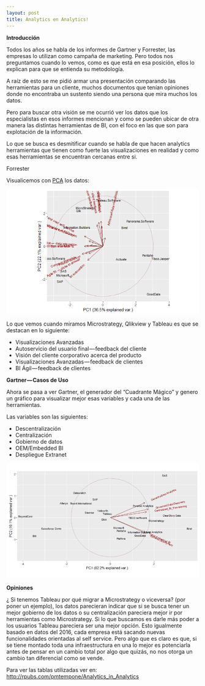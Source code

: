 ```yaml
---
layout: post
title: Analytics en Analytics!
---
```


**Introducción**

Todos los años se habla de los informes de Gartner y Forrester, las empresas lo utilizan como campaña de marketing. Pero todos nos preguntamos cuando lo vemos, como es que está en esa posición, ellos lo explican para que se entienda su metodología.

A raíz de esto se me pidió armar una presentación comparando las herramientas para un cliente, muchos documentos que tenían opiniones donde no encontraba un sustento siendo una persona que mira muchos los datos.

Pero para buscar otra visión se me ocurrió ver los datos que los especialistas en esos informes mencionan y como se pueden ubicar de otra manera las distintas herramientas de BI, con el foco en las que son para explotación de la información.

Lo que se busca es desmitificar cuando se habla de que hacen analytics herramientas que tienen como fuerte las visualizaciones en realidad y como esas herramientas se encuentran cercanas entre si.


Forrester

Visualicemos con [PCA](https://es.wikipedia.org/wiki/Análisis_de_componentes_principales) los datos:

![alt text](/images/pca_analytics.png)

Lo que vemos cuando miramos Microstrategy, Qlikview y Tableau es que se destacan en lo siguiente:

* Visualizaciones Avanzadas
* Autoservicio del usuario final — feedback del cliente
* Visión del cliente corporativo acerca del producto
* Visualizaciones Avanzadas — feedback de clientes
* BI Ágil — feedback de clientes

**Gartner — Casos de Uso**

Ahora se pasa a ver Gartner, el generador del “Cuadrante Mágico” y genero un gráfico para visualizar mejor esas variables y cada una de las herramientas.

Las variables son las siguientes:

* Descentralización
* Centralización
* Gobierno de datos
* OEM/Embedded BI
* Despliegue Extranet

![alt text](/images/pca_analytics_02.png)


**Opiniones**

¿ Si tenemos Tableau por qué migrar a Microstrategy o viceversa? (por poner un ejemplo), los datos parecieran indicar que si se busca tener un mejor gobierno de los datos o su centralización pareciera mejor ir por herramientas como Microstrategy. Si lo que buscamos es darle más poder a los usuarios Tableau pareciera ser una mejor opción. Esto igualmente basado en datos del 2016, cada empresa está sacando nuevas funcionalidades orientadas al self service. Pero algo que es claro es que, si se tiene montado toda una infraestructura en una lo mejor es potenciarla antes de pensar en un cambio total por algo que quizás, no nos otorga un cambio tan diferencial como se vende.

Para ver las tablas utilizadas ver en: <http://rpubs.com/pmtempone/Analytics_in_Analytics>


